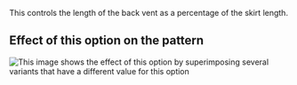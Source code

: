 This controls the length of the back vent as a percentage of the skirt length.

## Effect of this option on the pattern

![This image shows the effect of this option by superimposing several variants that have a different value for this option](penelope\_backventlength\_sample.svg "Effect of this option on the pattern")

